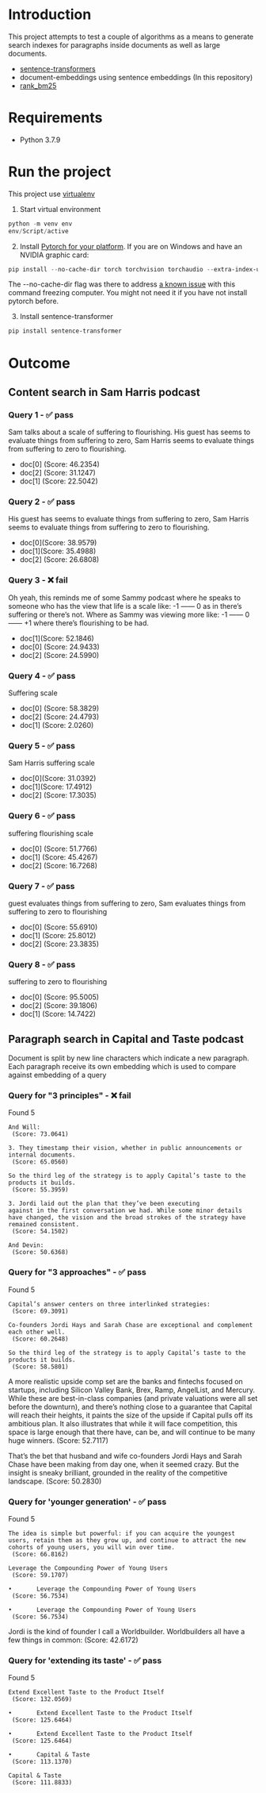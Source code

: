 # Introduction
This project attempts to test a couple of algorithms as a means to generate search indexes for paragraphs inside documents as well as large documents.
* [sentence-transformers](https://www.sbert.net)
* document-embeddings using sentence embeddings (In this repository)
* [rank_bm25](https://pypi.org/project/rank-bm25/)

# Requirements
* Python 3.7.9


# Run the project
This project use [virtualenv](https://docs.python.org/3/library/venv.html)

1. Start virtual environment
```powershell
python -m venv env
env/Script/active
```

2. Install [Pytorch for your platform](https://pytorch.org/). 
If you are on Windows and have an NVIDIA graphic card:
```powershell
pip install --no-cache-dir torch torchvision torchaudio --extra-index-url https://download.pytorch.org/whl/cu117
```
The --no-cache-dir flag was there to address [a known issue](https://stackoverflow.com/questions/64850321/windows-keeps-crashing-when-trying-to-install-pytorch-via-pip) with this command freezing computer. You might not need it if you have not install pytorch before.

3. Install sentence-transformer
```powershell
pip install sentence-transformer
```

# Outcome

## Content search in Sam Harris podcast
### Query 1 - ✅ pass 
Sam talks about a scale of suffering to flourishing. His guest has seems to evaluate things from suffering to zero, Sam Harris seems to evaluate things from suffering to zero to flourishing.
* doc[0] (Score: 46.2354)
* doc[2] (Score: 31.1247)
* doc[1] (Score: 22.5042)

### Query 2 - ✅ pass 
His guest has seems to evaluate things from suffering to zero, Sam Harris seems to evaluate things from suffering to zero to flourishing.
* doc[0](Score: 38.9579)
* doc[1](Score: 35.4988)
* doc[2] (Score: 26.6808)

### Query 3 - ❌ fail 
Oh yeah, this reminds me of some Sammy podcast where he speaks to someone who has the view that life is a scale like: -1 —— 0 as in there’s suffering or there’s not. Where as Sammy was viewing more like: -1 —— 0 —— +1 where there’s flourishing to be had.
* doc[1](Score: 52.1846)
* doc[0] (Score: 24.9433)
* doc[2] (Score: 24.5990)

### Query 4 - ✅ pass 
Suffering scale
* doc[0] (Score: 58.3829)
* doc[2] (Score: 24.4793)
* doc[1] (Score: 2.0260)

### Query 5 - ✅ pass
Sam Harris suffering scale
* doc[0](Score: 31.0392)
* doc[1](Score: 17.4912)
* doc[2] (Score: 17.3035)

### Query 6 - ✅ pass
suffering flourishing scale
* doc[0] (Score: 51.7766)
* doc[1] (Score: 45.4267)
* doc[2] (Score: 16.7268)

### Query 7 - ✅ pass
guest evaluates things from suffering to zero, Sam evaluates things from suffering to zero to flourishing
* doc[0] (Score: 55.6910)
* doc[1] (Score: 25.8012)
* doc[2] (Score: 23.3835)

### Query 8 - ✅ pass
suffering to zero to flourishing
* doc[0] (Score: 95.5005)
* doc[2] (Score: 39.1806)
* doc[1] (Score: 14.7422)

## Paragraph search in Capital and Taste podcast
Document is split by new line characters which indicate a new paragraph. Each paragraph receive its own embedding which is used to compare against embedding of a query 

### Query for "3 principles" - ❌ fail 
Found 5
```
And Will:       
 (Score: 73.0641)
```
```
3. They timestamp their vision, whether in public announcements or internal documents.
 (Score: 65.0560)
```
```
So the third leg of the strategy is to apply Capital’s taste to the products it builds.
 (Score: 55.3959)
```
```
3. Jordi laid out the plan that they’ve been executing 
against in the first conversation we had. While some minor details have changed, the vision and the broad strokes of the strategy have remained consistent.
 (Score: 54.1502)
```
```
And Devin:
 (Score: 50.6368)
```
### Query for "3 approaches"  - ✅ pass
Found 5
```
Capital’s answer centers on three interlinked strategies:   
 (Score: 69.3091)
```
```
Co-founders Jordi Hays and Sarah Chase are exceptional and complement each other well. 
 (Score: 60.2648)
```
```
So the third leg of the strategy is to apply Capital’s taste to the products it builds.
 (Score: 58.5801)
```
A more realistic upside comp set are the banks and fintechs 
focused on startups, including Silicon Valley Bank, Brex, Ramp, AngelList, and Mercury. While these are best-in-class companies (and private valuations were all set before the downturn), and there’s nothing close to a guarantee that Capital will reach their heights, it paints the size of the upside 
if Capital pulls off its ambitious plan. It also illustrates that while it will face competition, this space is large enough that there have, can be, and will continue to be many huge winners.
 (Score: 52.7117)

That’s the bet that husband and wife co-founders Jordi Hays 
and Sarah Chase have been making from day one, when it seemed crazy. But the insight is sneaky brilliant, grounded in the reality of the competitive landscape.
 (Score: 50.2830)


### Query for 'younger generation' - ✅ pass
Found 5
```
The idea is simple but powerful: if you can acquire the youngest users, retain them as they grow up, and continue to attract the new cohorts of young users, you will win over time.
 (Score: 66.8162)
```
```
Leverage the Compounding Power of Young Users
 (Score: 59.1707)
```
```
•       Leverage the Compounding Power of Young Users       
 (Score: 56.7534)
```
```
•       Leverage the Compounding Power of Young Users       
 (Score: 56.7534)
```
Jordi is the kind of founder I call a Worldbuilder. Worldbuilders all have a few things in common:
 (Score: 42.6172)


### Query for 'extending its taste' - ✅ pass
Found 5
```
Extend Excellent Taste to the Product Itself
 (Score: 132.0569)
```
```
•       Extend Excellent Taste to the Product Itself        
 (Score: 125.6464)
```
```
•       Extend Excellent Taste to the Product Itself        
 (Score: 125.6464)
```
```
•       Capital & Taste
 (Score: 113.1370)
```
```
Capital & Taste
 (Score: 111.8833)
```